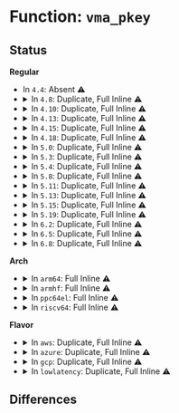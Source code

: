 # Function: <code>vma_pkey</code>

## Status
<b>Regular</b>
<ul>
<li>
In <code>4.4</code>: Absent ⚠️
</li>
<li>
<details>
<summary>In <code>4.8</code>: Duplicate, Full Inline ⚠️</summary>

**Collision:** Static Duplication

**Inline:** Full

**Transformation:** False

**Instances:**

```
In arch/x86/kernel/setup.c (ffffffff810323c2)
Location: arch/x86/include/asm/mmu_context.h:198
Inline: True
Inline callers:
  - arch/x86/kernel/setup.c:arch_show_smap
```
```
In arch/x86/mm/fault.c (ffffffff8106b44f)
Location: arch/x86/include/asm/mmu_context.h:198
Inline: True
Inline callers:
  - arch/x86/mm/fault.c:__do_page_fault
  - arch/x86/mm/fault.c:bad_area_access_error
  - arch/x86/mm/fault.c:force_sig_info_fault
```
```
In arch/x86/mm/pkeys.c (ffffffff81077958)
Location: arch/x86/include/asm/mmu_context.h:198
Inline: True
Inline callers:
  - arch/x86/mm/pkeys.c:__arch_override_mprotect_pkey
  - arch/x86/mm/pkeys.c:__arch_override_mprotect_pkey
```
```
In mm/gup.c (ffffffff811d5ed4)
Location: arch/x86/include/asm/mmu_context.h:198
Inline: True
Inline callers:
  - mm/gup.c:vma_permits_fault
  - mm/gup.c:__get_user_pages
```
```
In mm/memory.c (ffffffff811dad07)
Location: arch/x86/include/asm/mmu_context.h:198
Inline: True
Inline callers:
  - mm/memory.c:handle_mm_fault
```
</details>
</li>
<li>
<details>
<summary>In <code>4.10</code>: Duplicate, Full Inline ⚠️</summary>

**Collision:** Static Duplication

**Inline:** Full

**Transformation:** False

**Instances:**

```
In arch/x86/kernel/setup.c (ffffffff81032042)
Location: arch/x86/include/asm/mmu_context.h:209
Inline: True
Inline callers:
  - arch/x86/kernel/setup.c:arch_show_smap
```
```
In arch/x86/mm/fault.c (ffffffff8106f0fc)
Location: arch/x86/include/asm/mmu_context.h:209
Inline: True
Inline callers:
  - arch/x86/mm/fault.c:__do_page_fault
  - arch/x86/mm/fault.c:bad_area_access_error
  - arch/x86/mm/fault.c:force_sig_info_fault
```
```
In arch/x86/mm/pkeys.c (ffffffff8107b713)
Location: arch/x86/include/asm/mmu_context.h:209
Inline: True
Inline callers:
  - arch/x86/mm/pkeys.c:__arch_override_mprotect_pkey
  - arch/x86/mm/pkeys.c:__arch_override_mprotect_pkey
```
```
In mm/gup.c (ffffffff811e47a6)
Location: arch/x86/include/asm/mmu_context.h:209
Inline: True
Inline callers:
  - mm/gup.c:fixup_user_fault
  - mm/gup.c:__get_user_pages
```
```
In mm/memory.c (ffffffff811ea8cc)
Location: arch/x86/include/asm/mmu_context.h:209
Inline: True
Inline callers:
  - mm/memory.c:handle_mm_fault
```
</details>
</li>
<li>
<details>
<summary>In <code>4.13</code>: Duplicate, Full Inline ⚠️</summary>

**Collision:** Static Duplication

**Inline:** Full

**Transformation:** False

**Instances:**

```
In arch/x86/kernel/setup.c (ffffffff81030283)
Location: arch/x86/include/asm/mmu_context.h:231
Inline: True
Inline callers:
  - arch/x86/kernel/setup.c:arch_show_smap
```
```
In arch/x86/mm/fault.c (ffffffff8106e8f6)
Location: arch/x86/include/asm/mmu_context.h:231
Inline: True
Inline callers:
  - arch/x86/mm/fault.c:__do_page_fault
  - arch/x86/mm/fault.c:bad_area_access_error
  - arch/x86/mm/fault.c:force_sig_info_fault
```
```
In arch/x86/mm/pkeys.c (ffffffff81079ed3)
Location: arch/x86/include/asm/mmu_context.h:231
Inline: True
Inline callers:
  - arch/x86/mm/pkeys.c:__arch_override_mprotect_pkey
  - arch/x86/mm/pkeys.c:__arch_override_mprotect_pkey
```
```
In mm/gup.c (ffffffff811eec04)
Location: arch/x86/include/asm/mmu_context.h:231
Inline: True
Inline callers:
  - mm/gup.c:fixup_user_fault
  - mm/gup.c:__get_user_pages
```
```
In mm/memory.c (ffffffff811f67a9)
Location: arch/x86/include/asm/mmu_context.h:231
Inline: True
```
</details>
</li>
<li>
<details>
<summary>In <code>4.15</code>: Duplicate, Full Inline ⚠️</summary>

**Collision:** Static Duplication

**Inline:** Full

**Transformation:** False

**Instances:**

```
In arch/x86/kernel/setup.c (ffffffff81032613)
Location: arch/x86/include/asm/mmu_context.h:291
Inline: True
Inline callers:
  - arch/x86/kernel/setup.c:arch_show_smap
```
```
In arch/x86/mm/fault.c (ffffffff810739a0)
Location: arch/x86/include/asm/mmu_context.h:291
Inline: True
Inline callers:
  - arch/x86/mm/fault.c:__do_page_fault
  - arch/x86/mm/fault.c:__do_page_fault
  - arch/x86/mm/fault.c:bad_area_access_error
```
```
In arch/x86/mm/pkeys.c (ffffffff81080143)
Location: arch/x86/include/asm/mmu_context.h:291
Inline: True
Inline callers:
  - arch/x86/mm/pkeys.c:__arch_override_mprotect_pkey
  - arch/x86/mm/pkeys.c:__arch_override_mprotect_pkey
```
```
In mm/gup.c (ffffffff812050dc)
Location: arch/x86/include/asm/mmu_context.h:291
Inline: True
Inline callers:
  - mm/gup.c:fixup_user_fault
  - mm/gup.c:__get_user_pages
```
```
In mm/memory.c (ffffffff8120ec4e)
Location: arch/x86/include/asm/mmu_context.h:291
Inline: True
```
</details>
</li>
<li>
<details>
<summary>In <code>4.18</code>: Duplicate, Full Inline ⚠️</summary>

**Collision:** Static Duplication

**Inline:** Full

**Transformation:** False

**Instances:**

```
In arch/x86/mm/fault.c (ffffffff8107629e)
Location: arch/x86/include/asm/pkeys.h:124
Inline: True
Inline callers:
  - arch/x86/mm/fault.c:__do_page_fault
  - arch/x86/mm/fault.c:__do_page_fault
  - arch/x86/mm/fault.c:bad_area_access_error
```
```
In arch/x86/mm/pkeys.c (0)
Location: arch/x86/include/asm/pkeys.h:124
Inline: True
```
```
In mm/gup.c (ffffffff8122601b)
Location: arch/x86/include/asm/pkeys.h:124
Inline: True
Inline callers:
  - mm/gup.c:fixup_user_fault
  - mm/gup.c:__get_user_pages
```
```
In mm/memory.c (ffffffff81230384)
Location: arch/x86/include/asm/pkeys.h:124
Inline: True
Inline callers:
  - mm/memory.c:handle_mm_fault
```
```
In fs/proc/task_mmu.c (ffffffff81317b81)
Location: arch/x86/include/asm/pkeys.h:124
Inline: True
```
</details>
</li>
<li>
<details>
<summary>In <code>5.0</code>: Duplicate, Full Inline ⚠️</summary>

**Collision:** Static Duplication

**Inline:** Full

**Transformation:** False

**Instances:**

```
In arch/x86/mm/fault.c (ffffffff8107c562)
Location: arch/x86/include/asm/pkeys.h:124
Inline: True
Inline callers:
  - arch/x86/mm/fault.c:__do_page_fault
  - arch/x86/mm/fault.c:bad_area_access_error
```
```
In arch/x86/mm/pkeys.c (0)
Location: arch/x86/include/asm/pkeys.h:124
Inline: True
```
```
In mm/gup.c (ffffffff8123978b)
Location: arch/x86/include/asm/pkeys.h:124
Inline: True
Inline callers:
  - mm/gup.c:fixup_user_fault
  - mm/gup.c:__get_user_pages
```
```
In mm/memory.c (ffffffff81242d34)
Location: arch/x86/include/asm/pkeys.h:124
Inline: True
Inline callers:
  - mm/memory.c:handle_mm_fault
```
```
In fs/proc/task_mmu.c (ffffffff8132ef5b)
Location: arch/x86/include/asm/pkeys.h:124
Inline: True
Inline callers:
  - fs/proc/task_mmu.c:show_smap
```
</details>
</li>
<li>
<details>
<summary>In <code>5.3</code>: Duplicate, Full Inline ⚠️</summary>

**Collision:** Static Duplication

**Inline:** Full

**Transformation:** False

**Instances:**

```
In arch/x86/mm/fault.c (ffffffff8107faf7)
Location: arch/x86/include/asm/pkeys.h:124
Inline: True
Inline callers:
  - arch/x86/mm/fault.c:do_user_addr_fault
  - arch/x86/mm/fault.c:bad_area_access_error
```
```
In arch/x86/mm/pkeys.c (0)
Location: arch/x86/include/asm/pkeys.h:124
Inline: True
```
```
In mm/gup.c (ffffffff8124a814)
Location: arch/x86/include/asm/pkeys.h:124
Inline: True
Inline callers:
  - mm/gup.c:fixup_user_fault
  - mm/gup.c:__get_user_pages
```
```
In mm/memory.c (ffffffff81254bbd)
Location: arch/x86/include/asm/pkeys.h:124
Inline: True
Inline callers:
  - mm/memory.c:handle_mm_fault
```
```
In fs/proc/task_mmu.c (ffffffff813569cc)
Location: arch/x86/include/asm/pkeys.h:124
Inline: True
Inline callers:
  - fs/proc/task_mmu.c:show_smap
```
</details>
</li>
<li>
<details>
<summary>In <code>5.4</code>: Duplicate, Full Inline ⚠️</summary>

**Collision:** Static Duplication

**Inline:** Full

**Transformation:** False

**Instances:**

```
In arch/x86/mm/fault.c (ffffffff81080b87)
Location: arch/x86/include/asm/pkeys.h:124
Inline: True
Inline callers:
  - arch/x86/mm/fault.c:do_user_addr_fault
  - arch/x86/mm/fault.c:bad_area_access_error
```
```
In arch/x86/mm/pkeys.c (0)
Location: arch/x86/include/asm/pkeys.h:124
Inline: True
```
```
In mm/gup.c (ffffffff81258ce4)
Location: arch/x86/include/asm/pkeys.h:124
Inline: True
Inline callers:
  - mm/gup.c:fixup_user_fault
  - mm/gup.c:__get_user_pages
```
```
In mm/memory.c (ffffffff8126318a)
Location: arch/x86/include/asm/pkeys.h:124
Inline: True
Inline callers:
  - mm/memory.c:handle_mm_fault
```
```
In fs/proc/task_mmu.c (ffffffff8136ec8c)
Location: arch/x86/include/asm/pkeys.h:124
Inline: True
Inline callers:
  - fs/proc/task_mmu.c:show_smap
```
</details>
</li>
<li>
<details>
<summary>In <code>5.8</code>: Duplicate, Full Inline ⚠️</summary>

**Collision:** Static Duplication

**Inline:** Full

**Transformation:** False

**Instances:**

```
In arch/x86/mm/fault.c (ffffffff81087b5f)
Location: arch/x86/include/asm/pkeys.h:129
Inline: True
Inline callers:
  - arch/x86/mm/fault.c:do_user_addr_fault
  - arch/x86/mm/fault.c:bad_area_access_error
```
```
In arch/x86/mm/pkeys.c (ffffffff81094949)
Location: arch/x86/include/asm/pkeys.h:129
Inline: True
Inline callers:
  - arch/x86/mm/pkeys.c:__arch_override_mprotect_pkey
  - arch/x86/mm/pkeys.c:__arch_override_mprotect_pkey
```
```
In mm/gup.c (ffffffff812877f1)
Location: arch/x86/include/asm/pkeys.h:129
Inline: True
Inline callers:
  - mm/gup.c:fixup_user_fault
  - mm/gup.c:__get_user_pages
```
```
In mm/memory.c (ffffffff81294ef9)
Location: arch/x86/include/asm/pkeys.h:129
Inline: True
Inline callers:
  - mm/memory.c:handle_mm_fault
```
```
In fs/proc/task_mmu.c (ffffffff813b6215)
Location: arch/x86/include/asm/pkeys.h:129
Inline: True
Inline callers:
  - fs/proc/task_mmu.c:show_smap
```
</details>
</li>
<li>
<details>
<summary>In <code>5.11</code>: Duplicate, Full Inline ⚠️</summary>

**Collision:** Static Duplication

**Inline:** Full

**Transformation:** False

**Instances:**

```
In arch/x86/mm/fault.c (ffffffff8108826d)
Location: arch/x86/include/asm/pkeys.h:129
Inline: True
Inline callers:
  - arch/x86/mm/fault.c:do_user_addr_fault
  - arch/x86/mm/fault.c:bad_area_access_error
```
```
In arch/x86/mm/pkeys.c (ffffffff81093d39)
Location: arch/x86/include/asm/pkeys.h:129
Inline: True
Inline callers:
  - arch/x86/mm/pkeys.c:__arch_override_mprotect_pkey
  - arch/x86/mm/pkeys.c:__arch_override_mprotect_pkey
```
```
In mm/gup.c (ffffffff81291652)
Location: arch/x86/include/asm/pkeys.h:129
Inline: True
Inline callers:
  - mm/gup.c:fixup_user_fault
  - mm/gup.c:__get_user_pages
```
```
In mm/memory.c (ffffffff8129f7e8)
Location: arch/x86/include/asm/pkeys.h:129
Inline: True
Inline callers:
  - mm/memory.c:handle_mm_fault
```
```
In fs/proc/task_mmu.c (ffffffff813c7e4e)
Location: arch/x86/include/asm/pkeys.h:129
Inline: True
Inline callers:
  - fs/proc/task_mmu.c:show_smap
```
</details>
</li>
<li>
<details>
<summary>In <code>5.13</code>: Duplicate, Full Inline ⚠️</summary>

**Collision:** Static Duplication

**Inline:** Full

**Transformation:** False

**Instances:**

```
In arch/x86/mm/fault.c (ffffffff81088d98)
Location: arch/x86/include/asm/pkeys.h:129
Inline: True
Inline callers:
  - arch/x86/mm/fault.c:do_user_addr_fault
  - arch/x86/mm/fault.c:bad_area_access_error
```
```
In arch/x86/mm/pkeys.c (ffffffff810946f9)
Location: arch/x86/include/asm/pkeys.h:129
Inline: True
Inline callers:
  - arch/x86/mm/pkeys.c:__arch_override_mprotect_pkey
  - arch/x86/mm/pkeys.c:__arch_override_mprotect_pkey
```
```
In mm/gup.c (ffffffff81296b6f)
Location: arch/x86/include/asm/pkeys.h:129
Inline: True
Inline callers:
  - mm/gup.c:fixup_user_fault
  - mm/gup.c:__get_user_pages
```
```
In mm/memory.c (ffffffff812a47eb)
Location: arch/x86/include/asm/pkeys.h:129
Inline: True
Inline callers:
  - mm/memory.c:handle_mm_fault
```
```
In fs/proc/task_mmu.c (ffffffff813ceb0e)
Location: arch/x86/include/asm/pkeys.h:129
Inline: True
Inline callers:
  - fs/proc/task_mmu.c:show_smap
```
</details>
</li>
<li>
<details>
<summary>In <code>5.15</code>: Duplicate, Full Inline ⚠️</summary>

**Collision:** Static Duplication

**Inline:** Full

**Transformation:** False

**Instances:**

```
In arch/x86/mm/fault.c (ffffffff81098216)
Location: arch/x86/include/asm/pkeys.h:126
Inline: True
Inline callers:
  - arch/x86/mm/fault.c:do_user_addr_fault
  - arch/x86/mm/fault.c:bad_area_access_error
```
```
In arch/x86/mm/pkeys.c (ffffffff810a46a9)
Location: arch/x86/include/asm/pkeys.h:126
Inline: True
Inline callers:
  - arch/x86/mm/pkeys.c:__arch_override_mprotect_pkey
  - arch/x86/mm/pkeys.c:__arch_override_mprotect_pkey
```
```
In mm/gup.c (ffffffff812d7562)
Location: arch/x86/include/asm/pkeys.h:126
Inline: True
Inline callers:
  - mm/gup.c:fixup_user_fault
  - mm/gup.c:check_vma_flags
```
```
In mm/memory.c (ffffffff812e5a9d)
Location: arch/x86/include/asm/pkeys.h:126
Inline: True
Inline callers:
  - mm/memory.c:handle_mm_fault
```
```
In fs/proc/task_mmu.c (ffffffff8141fdcd)
Location: arch/x86/include/asm/pkeys.h:126
Inline: True
Inline callers:
  - fs/proc/task_mmu.c:show_smap
```
</details>
</li>
<li>
<details>
<summary>In <code>5.19</code>: Duplicate, Full Inline ⚠️</summary>

**Collision:** Static Duplication

**Inline:** Full

**Transformation:** False

**Instances:**

```
In arch/x86/mm/fault.c (ffffffff810aae7b)
Location: arch/x86/include/asm/pkeys.h:118
Inline: True
Inline callers:
  - arch/x86/mm/fault.c:do_user_addr_fault
  - arch/x86/mm/fault.c:bad_area_access_error
  - arch/x86/mm/fault.c:bad_area_access_error
```
```
In arch/x86/mm/pkeys.c (ffffffff810b8f01)
Location: arch/x86/include/asm/pkeys.h:118
Inline: True
Inline callers:
  - arch/x86/mm/pkeys.c:__arch_override_mprotect_pkey
  - arch/x86/mm/pkeys.c:__arch_override_mprotect_pkey
```
```
In mm/gup.c (ffffffff8133720e)
Location: arch/x86/include/asm/pkeys.h:118
Inline: True
Inline callers:
  - mm/gup.c:fixup_user_fault
  - mm/gup.c:check_vma_flags
```
```
In mm/memory.c (ffffffff81347d85)
Location: arch/x86/include/asm/pkeys.h:118
Inline: True
Inline callers:
  - mm/memory.c:handle_mm_fault
```
```
In fs/proc/task_mmu.c (ffffffff81497d0d)
Location: arch/x86/include/asm/pkeys.h:118
Inline: True
Inline callers:
  - fs/proc/task_mmu.c:show_smap
```
</details>
</li>
<li>
<details>
<summary>In <code>6.2</code>: Duplicate, Full Inline ⚠️</summary>

**Collision:** Static Duplication

**Inline:** Full

**Transformation:** False

**Instances:**

```
In arch/x86/mm/fault.c (ffffffff810c4b71)
Location: arch/x86/include/asm/pkeys.h:118
Inline: True
Inline callers:
  - arch/x86/mm/fault.c:do_user_addr_fault
  - arch/x86/mm/fault.c:bad_area_access_error
  - arch/x86/mm/fault.c:bad_area_access_error
```
```
In arch/x86/mm/pkeys.c (ffffffff810d4821)
Location: arch/x86/include/asm/pkeys.h:118
Inline: True
Inline callers:
  - arch/x86/mm/pkeys.c:__arch_override_mprotect_pkey
  - arch/x86/mm/pkeys.c:__arch_override_mprotect_pkey
```
```
In mm/gup.c (ffffffff813aeba7)
Location: arch/x86/include/asm/pkeys.h:118
Inline: True
Inline callers:
  - mm/gup.c:fixup_user_fault
  - mm/gup.c:check_vma_flags
```
```
In mm/memory.c (ffffffff813c01db)
Location: arch/x86/include/asm/pkeys.h:118
Inline: True
Inline callers:
  - mm/memory.c:handle_mm_fault
```
```
In fs/proc/task_mmu.c (ffffffff8152c1ce)
Location: arch/x86/include/asm/pkeys.h:118
Inline: True
Inline callers:
  - fs/proc/task_mmu.c:show_smap
```
</details>
</li>
<li>
<details>
<summary>In <code>6.5</code>: Duplicate, Full Inline ⚠️</summary>

**Collision:** Static Duplication

**Inline:** Full

**Transformation:** False

**Instances:**

```
In arch/x86/mm/fault.c (ffffffff810c6c1e)
Location: arch/x86/include/asm/pkeys.h:118
Inline: True
Inline callers:
  - arch/x86/mm/fault.c:access_error
  - arch/x86/mm/fault.c:bad_area_access_error
  - arch/x86/mm/fault.c:bad_area_access_error
```
```
In arch/x86/mm/pkeys.c (ffffffff810d7d31)
Location: arch/x86/include/asm/pkeys.h:118
Inline: True
Inline callers:
  - arch/x86/mm/pkeys.c:__arch_override_mprotect_pkey
  - arch/x86/mm/pkeys.c:__arch_override_mprotect_pkey
```
```
In mm/gup.c (ffffffff813e2c5c)
Location: arch/x86/include/asm/pkeys.h:118
Inline: True
Inline callers:
  - mm/gup.c:fixup_user_fault
  - mm/gup.c:check_vma_flags
```
```
In mm/memory.c (ffffffff813f4ece)
Location: arch/x86/include/asm/pkeys.h:118
Inline: True
Inline callers:
  - mm/memory.c:handle_mm_fault
```
```
In fs/proc/task_mmu.c (ffffffff8156458e)
Location: arch/x86/include/asm/pkeys.h:118
Inline: True
Inline callers:
  - fs/proc/task_mmu.c:show_smap
```
</details>
</li>
<li>
<details>
<summary>In <code>6.8</code>: Duplicate, Full Inline ⚠️</summary>

**Collision:** Static Duplication

**Inline:** Full

**Transformation:** False

**Instances:**

```
In arch/x86/mm/fault.c (ffffffff810cf0b3)
Location: arch/x86/include/asm/pkeys.h:118
Inline: True
Inline callers:
  - arch/x86/mm/fault.c:access_error
  - arch/x86/mm/fault.c:bad_area_access_error
  - arch/x86/mm/fault.c:bad_area_access_error
```
```
In arch/x86/mm/pkeys.c (ffffffff810e05b1)
Location: arch/x86/include/asm/pkeys.h:118
Inline: True
Inline callers:
  - arch/x86/mm/pkeys.c:__arch_override_mprotect_pkey
  - arch/x86/mm/pkeys.c:__arch_override_mprotect_pkey
```
```
In mm/gup.c (ffffffff8140d49c)
Location: arch/x86/include/asm/pkeys.h:118
Inline: True
Inline callers:
  - mm/gup.c:fixup_user_fault
  - mm/gup.c:check_vma_flags
```
```
In mm/memory.c (ffffffff81421564)
Location: arch/x86/include/asm/pkeys.h:118
Inline: True
Inline callers:
  - mm/memory.c:handle_mm_fault
```
```
In fs/proc/task_mmu.c (ffffffff8159abf4)
Location: arch/x86/include/asm/pkeys.h:118
Inline: True
Inline callers:
  - fs/proc/task_mmu.c:show_smap
```
</details>
</li>
</ul>
<b>Arch</b>
<ul>
<li>
<details>
<summary>In <code>arm64</code>: Full Inline ⚠️</summary>

**Collision:** Unique Static

**Inline:** Full

**Transformation:** False

**Instances:**

```
In fs/proc/task_mmu.c (0)
Location: include/linux/pkeys.h:16
Inline: True
```
</details>
</li>
<li>
<details>
<summary>In <code>armhf</code>: Full Inline ⚠️</summary>

**Collision:** Unique Static

**Inline:** Full

**Transformation:** False

**Instances:**

```
In fs/proc/task_mmu.c (0)
Location: include/linux/pkeys.h:16
Inline: True
```
</details>
</li>
<li>
<details>
<summary>In <code>ppc64el</code>: Full Inline ⚠️</summary>

**Collision:** Unique Static

**Inline:** Full

**Transformation:** False

**Instances:**

```
In fs/proc/task_mmu.c (0)
Location: include/linux/pkeys.h:16
Inline: True
```
</details>
</li>
<li>
<details>
<summary>In <code>riscv64</code>: Full Inline ⚠️</summary>

**Collision:** Unique Static

**Inline:** Full

**Transformation:** False

**Instances:**

```
In fs/proc/task_mmu.c (0)
Location: include/linux/pkeys.h:16
Inline: True
```
</details>
</li>
</ul>
<b>Flavor</b>
<ul>
<li>
<details>
<summary>In <code>aws</code>: Duplicate, Full Inline ⚠️</summary>

**Collision:** Static Duplication

**Inline:** Full

**Transformation:** False

**Instances:**

```
In arch/x86/mm/fault.c (ffffffff8107fb87)
Location: arch/x86/include/asm/pkeys.h:124
Inline: True
Inline callers:
  - arch/x86/mm/fault.c:do_user_addr_fault
  - arch/x86/mm/fault.c:bad_area_access_error
```
```
In arch/x86/mm/pkeys.c (0)
Location: arch/x86/include/asm/pkeys.h:124
Inline: True
```
```
In mm/gup.c (ffffffff81251334)
Location: arch/x86/include/asm/pkeys.h:124
Inline: True
Inline callers:
  - mm/gup.c:fixup_user_fault
  - mm/gup.c:__get_user_pages
```
```
In mm/memory.c (ffffffff8125b7da)
Location: arch/x86/include/asm/pkeys.h:124
Inline: True
Inline callers:
  - mm/memory.c:handle_mm_fault
```
```
In fs/proc/task_mmu.c (ffffffff8136726c)
Location: arch/x86/include/asm/pkeys.h:124
Inline: True
Inline callers:
  - fs/proc/task_mmu.c:show_smap
```
</details>
</li>
<li>
<details>
<summary>In <code>azure</code>: Duplicate, Full Inline ⚠️</summary>

**Collision:** Static Duplication

**Inline:** Full

**Transformation:** False

**Instances:**

```
In arch/x86/mm/fault.c (ffffffff8106ebea)
Location: arch/x86/include/asm/pkeys.h:124
Inline: True
Inline callers:
  - arch/x86/mm/fault.c:do_user_addr_fault
  - arch/x86/mm/fault.c:bad_area_access_error
```
```
In arch/x86/mm/pkeys.c (0)
Location: arch/x86/include/asm/pkeys.h:124
Inline: True
```
```
In mm/gup.c (ffffffff81244224)
Location: arch/x86/include/asm/pkeys.h:124
Inline: True
Inline callers:
  - mm/gup.c:fixup_user_fault
  - mm/gup.c:__get_user_pages
```
```
In mm/memory.c (ffffffff8124dda4)
Location: arch/x86/include/asm/pkeys.h:124
Inline: True
Inline callers:
  - mm/memory.c:handle_mm_fault
```
```
In fs/proc/task_mmu.c (ffffffff81357f0c)
Location: arch/x86/include/asm/pkeys.h:124
Inline: True
Inline callers:
  - fs/proc/task_mmu.c:show_smap
```
</details>
</li>
<li>
<details>
<summary>In <code>gcp</code>: Duplicate, Full Inline ⚠️</summary>

**Collision:** Static Duplication

**Inline:** Full

**Transformation:** False

**Instances:**

```
In arch/x86/mm/fault.c (ffffffff8107fb37)
Location: arch/x86/include/asm/pkeys.h:124
Inline: True
Inline callers:
  - arch/x86/mm/fault.c:do_user_addr_fault
  - arch/x86/mm/fault.c:bad_area_access_error
```
```
In arch/x86/mm/pkeys.c (0)
Location: arch/x86/include/asm/pkeys.h:124
Inline: True
```
```
In mm/gup.c (ffffffff8124f0d4)
Location: arch/x86/include/asm/pkeys.h:124
Inline: True
Inline callers:
  - mm/gup.c:fixup_user_fault
  - mm/gup.c:__get_user_pages
```
```
In mm/memory.c (ffffffff8125957a)
Location: arch/x86/include/asm/pkeys.h:124
Inline: True
Inline callers:
  - mm/memory.c:handle_mm_fault
```
```
In fs/proc/task_mmu.c (ffffffff81364d3c)
Location: arch/x86/include/asm/pkeys.h:124
Inline: True
Inline callers:
  - fs/proc/task_mmu.c:show_smap
```
</details>
</li>
<li>
<details>
<summary>In <code>lowlatency</code>: Duplicate, Full Inline ⚠️</summary>

**Collision:** Static Duplication

**Inline:** Full

**Transformation:** False

**Instances:**

```
In arch/x86/mm/fault.c (ffffffff81081c2f)
Location: arch/x86/include/asm/pkeys.h:124
Inline: True
Inline callers:
  - arch/x86/mm/fault.c:do_user_addr_fault
  - arch/x86/mm/fault.c:bad_area_access_error
```
```
In arch/x86/mm/pkeys.c (0)
Location: arch/x86/include/asm/pkeys.h:124
Inline: True
```
```
In mm/gup.c (ffffffff8125ea44)
Location: arch/x86/include/asm/pkeys.h:124
Inline: True
Inline callers:
  - mm/gup.c:fixup_user_fault
  - mm/gup.c:__get_user_pages
```
```
In mm/memory.c (ffffffff81268f84)
Location: arch/x86/include/asm/pkeys.h:124
Inline: True
Inline callers:
  - mm/memory.c:handle_mm_fault
```
```
In fs/proc/task_mmu.c (ffffffff813787ac)
Location: arch/x86/include/asm/pkeys.h:124
Inline: True
Inline callers:
  - fs/proc/task_mmu.c:show_smap
```
</details>
</li>
</ul>

## Differences
